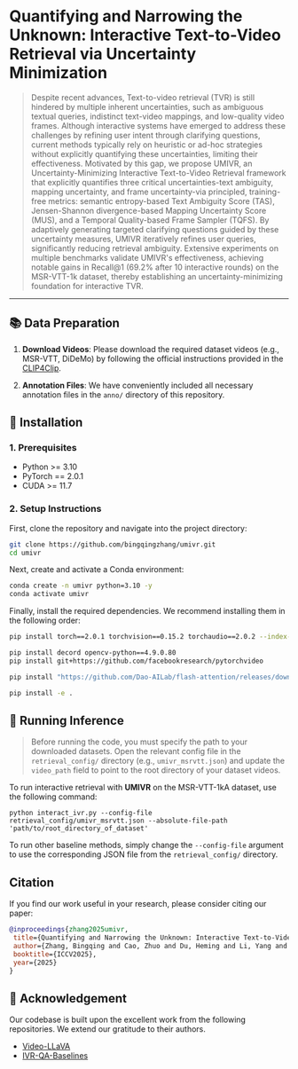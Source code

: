 # Quantifying and Narrowing the Unknown: Interactive Text-to-Video Retrieval via Uncertainty Minimization

> Despite recent advances, Text-to-video retrieval (TVR) is still hindered by multiple inherent uncertainties, such as ambiguous textual queries, indistinct text-video mappings, and low-quality video frames. Although interactive systems have emerged to address these challenges by refining user intent through clarifying questions, current methods typically rely on heuristic or ad-hoc strategies without explicitly quantifying these uncertainties, limiting their effectiveness. Motivated by this gap, we propose UMIVR, an Uncertainty-Minimizing Interactive Text-to-Video Retrieval framework that explicitly quantifies three critical uncertainties-text ambiguity, mapping uncertainty, and frame uncertainty-via principled, training-free metrics: semantic entropy-based Text Ambiguity Score (TAS), Jensen-Shannon divergence-based Mapping Uncertainty Score (MUS), and a Temporal Quality-based Frame Sampler (TQFS). By adaptively generating targeted clarifying questions guided by these uncertainty measures, UMIVR iteratively refines user queries, significantly reducing retrieval ambiguity. Extensive experiments on multiple benchmarks validate UMIVR's effectiveness, achieving notable gains in Recall@1 (69.2% after 10 interactive rounds) on the MSR-VTT-1k dataset, thereby establishing an uncertainty-minimizing foundation for interactive TVR.

---

## 📚 Data Preparation

1.  **Download Videos**: Please download the required dataset videos (e.g., MSR-VTT, DiDeMo) by following the official instructions provided in the [CLIP4Clip](https://github.com/ArrowLuo/CLIP4Clip?tab=readme-ov-file#data-preparing).

2.  **Annotation Files**: We have conveniently included all necessary annotation files in the `anno/` directory of this repository.

## 🔧 Installation

### 1. Prerequisites
- Python >= 3.10
- PyTorch == 2.0.1
- CUDA >= 11.7

### 2. Setup Instructions
First, clone the repository and navigate into the project directory:
```bash
git clone https://github.com/bingqingzhang/umivr.git
cd umivr
````

Next, create and activate a Conda environment:

```bash
conda create -n umivr python=3.10 -y
conda activate umivr
```

Finally, install the required dependencies. We recommend installing them in the following order:

```bash
pip install torch==2.0.1 torchvision==0.15.2 torchaudio==2.0.2 --index-url https://download.pytorch.org/whl/cu118

pip install decord opencv-python==4.9.0.80
pip install git+https://github.com/facebookresearch/pytorchvideo

pip install "https://github.com/Dao-AILab/flash-attention/releases/download/v2.5.2/flash_attn-2.5.2+cu118torch2.0cxx11abiTRUE-cp310-cp310-linux_x86_64.whl"

pip install -e .
```

## 🚀 Running Inference

> Before running the code, you must specify the path to your downloaded datasets. Open the relevant config file in the `retrieval_config/` directory (e.g., `umivr_msrvtt.json`) and update the `video_path` field to point to the root directory of your dataset videos.

To run interactive retrieval with **UMIVR** on the MSR-VTT-1kA dataset, use the following command:

```
python interact_ivr.py --config-file retrieval_config/umivr_msrvtt.json --absolute-file-path 'path/to/root_directory_of_dataset'
```

To run other baseline methods, simply change the `--config-file` argument to use the corresponding JSON file from the `retrieval_config/` directory.

## Citation

If you find our work useful in your research, please consider citing our paper:

```bibtex
@inproceedings{zhang2025umivr,
 title={Quantifying and Narrowing the Unknown: Interactive Text-to-Video Retrieval via Uncertainty Minimization},
 author={Zhang, Bingqing and Cao, Zhuo and Du, Heming and Li, Yang and Li, Xue and Liu, Jiajun and Wang, Sen},
 booktitle={ICCV2025},
 year={2025}
}
```

## 🙏 Acknowledgement

Our codebase is built upon the excellent work from the following repositories. We extend our gratitude to their authors.

  - [Video-LLaVA](https://github.com/PKU-YuanGroup/Video-LLaVA)
  - [IVR-QA-Baselines](https://github.com/kevinliang888/IVR-QA-baselines)